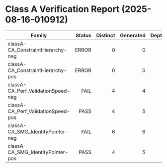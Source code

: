 # Class A Verification Report (2025-08-16-010912)

| Family | Status | Distinct | Generated | Depth |
|---|---:|---:|---:|---:|
| classA-CA_ConstraintHierarchy-neg | ERROR | 0 | 0 | 0 |
| classA-CA_ConstraintHierarchy-pos | ERROR | 0 | 0 | 0 |
| classA-CA_Perf_ValidationSpeed-neg | FAIL | 4 | 4 | 3 |
| classA-CA_Perf_ValidationSpeed-pos | PASS | 4 | 5 | 3 |
| classA-CA_SMG_IdentityPointer-neg | FAIL | 6 | 6 | 3 |
| classA-CA_SMG_IdentityPointer-pos | PASS | 4 | 5 | 3 |